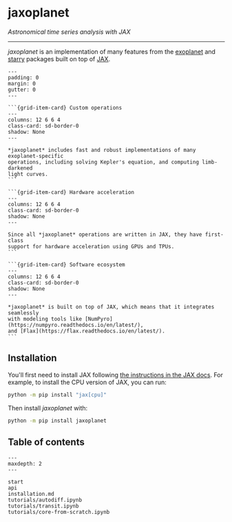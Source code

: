 # jaxoplanet

_Astronomical time series analysis with JAX_

---

_jaxoplanet_ is an implementation of many features from the
[exoplanet](https://docs.exoplanet.codes/en/latest/) and
[starry](https://starry.readthedocs.io/en/latest/) packages built on top of
[JAX](https://jax.readthedocs.io/en/latest/).

````{grid} 3
---
padding: 0
margin: 0
gutter: 0
---

```{grid-item-card} Custom operations
---
columns: 12 6 6 4
class-card: sd-border-0
shadow: None
---

*jaxoplanet* includes fast and robust implementations of many exoplanet-specific
operations, including solving Kepler's equation, and computing limb-darkened
light curves.
```

```{grid-item-card} Hardware acceleration
---
columns: 12 6 6 4
class-card: sd-border-0
shadow: None
---

Since all *jaxoplanet* operations are written in JAX, they have first-class
support for hardware acceleration using GPUs and TPUs.
```

```{grid-item-card} Software ecosystem
---
columns: 12 6 6 4
class-card: sd-border-0
shadow: None
---

*jaxoplanet* is built on top of JAX, which means that it integrates seamlessly
with modeling tools like [NumPyro](https://numpyro.readthedocs.io/en/latest/),
and [Flax](https://flax.readthedocs.io/en/latest/).
```

````

## Installation

You'll first need to install JAX following [the instructions in the JAX
docs](https://jax.readthedocs.io/en/latest/#installation). For example, to
install the CPU version of JAX, you can run:

```bash
python -m pip install "jax[cpu]"
```

Then install _jaxoplanet_ with:

```bash
python -m pip install jaxoplanet
```

## Table of contents

```{toctree}
---
maxdepth: 2
---

start
api
installation.md
tutorials/autodiff.ipynb
tutorials/transit.ipynb
tutorials/core-from-scratch.ipynb
```
